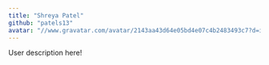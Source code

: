 ```yaml
---
title: "Shreya Patel"
github: "patels13"
avatar: "//www.gravatar.com/avatar/2143aa43d64e05bd4e07c4b2483493c7?d=identicon"
---
```


User description here!
